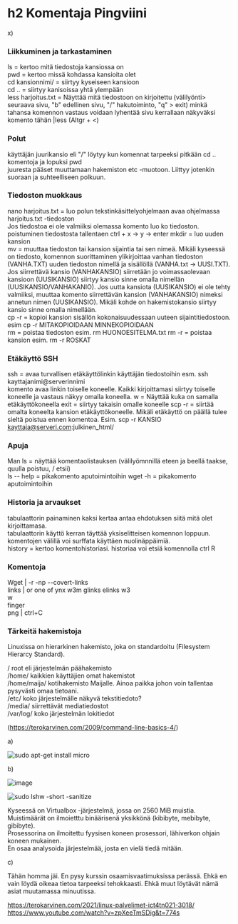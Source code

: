 # h2 Komentaja Pingviini

x)
### Liikkuminen ja tarkastaminen

  ls = kertoo mitä tiedostoja kansiossa on   
  pwd = kertoo missä kohdassa kansioita olet      
  cd kansionnimi/ = siirtyy kyseiseen kansioon  
  cd .. = siirtyy kanisoissa yhtä ylempään  
  less harjoitus.txt = Näyttää mitä tiedostoon on kirjoitettu (välilyönti> seuraava sivu, "b" edellinen sivu, "/" hakutoiminto, "q" > exit) 
  minkä tahansa komennon vastaus voidaan lyhentää sivu kerrallaan näkyväksi komento tähän |less (Altgr + <) 
  
### Polut

  käyttäjän juurikansio eli "/" löytyy kun komennat tarpeeksi pitkään cd .. komentoja ja lopuksi pwd  
  juuresta pääset muuttamaan hakemiston etc -muotoon. 
  Liittyy jotenkin suoraan ja suhteelliseen polkuun.

### Tiedoston muokkaus

  nano harjoitus.txt = luo polun tekstinkäsittelyohjelmaan avaa ohjelmassa harjoitus.txt -tiedoston   
  Jos tiedostoa ei ole valmiiksi olemassa komento luo ko tiedoston.   
  poistuminen tiedostosta tallentaen ctrl + x -> y -> enter
  mkdir = luo uuden kansion   
  mv = muuttaa tiedoston tai kansion sijaintia tai sen nimeä.  Mikäli kyseessä on tiedosto, komennon suorittaminen ylikirjoittaa vanhan tiedoston (VANHA.TXT) uuden tiedoston nimellä ja sisällöllä (VANHA.txt -> UUSI.TXT). Jos siirrettävä kansio (VANHAKANSIO) siirretään jo voimassaolevaan kansioon (UUSIKANSIO) siirtyy kansio sinne omalla nimellän (UUSIKANSIO/VANHAKANIO). Jos uutta kansiota (UUSIKANSIO) ei ole tehty valmiiksi, muuttaa komento siirrettävän kansion (VANHAKANSIO) nimeksi annetun nimen (UUSIKANSIO). Mikäli kohde on hakemistokansio siirtyy kansio sinne omalla nimellään.   
  cp -r = kopioi kansion sisällön kokonaisuudessaan uuteen sijaintitiedostoon. esim cp -r MITAKOPIOIDAAN MINNEKOPIOIDAAN  
  rm = poistaa tiedoston esim. rm HUONOESITELMA.txt
  rm -r = poistaa kansion esim. rm -r ROSKAT

### Etäkäyttö SSH

  ssh = avaa turvallisen etäkäyttölinkin käyttäjän tiedostoihin esm. ssh kayttajanimi@serverinnimi  
  komento avaa linkin toiselle koneelle. Kaikki kirjoittamasi siirtyy toiselle koneelle ja vastaus näkyy omalla koneella. 
  w = Näyttää kuka on samalla etäkäyttökoneella
  exit = siirtyy takaisin omalle koneelle
  scp -r = siirtää omalta koneelta kansion etäkäyttökoneelle. Mikäli etäkäyttö on päällä tulee sieltä poistua ennen komentoa. Esim. scp -r KANSIO kayttaja@serveri.com:julkinen_html/

### Apuja

  Man ls = näyttää komentaolistauksen (välilyömnnillä eteen ja beellä taakse, quulla poistuu, / etsii)  
  ls -- help = pikakomento aputoimintoihin
  wget -h = pikakomento aputoimintoihin

### Historia ja arvaukset

 tabulaattorin painaminen kaksi kertaa antaa ehdotuksen siitä mitä olet kirjoittamasa.  
 tabulaattorin käyttö kerran täyttää yksiselitteisen komennon loppuun. 
 komentojen välillä voi surffata käyttäen nuolinäppäimiä.   
 history = kertoo komentohistoriasi. historiaa voi etsiä komennolla ctrl R  
 
### Komentoja

  Wget | -r -np --covert-links  
  links  | or one of ynx w3m glinks elinks w3  
  w  
  finger  
  png  | ctrl+C  

### Tärkeitä hakemistoja
  Linuxissa on hierarkinen hakemisto, joka on standardoitu (Filesystem Hierarcy Standard).  

  / root eli järjestelmän päähakemisto  
  /home/         kaikkien käyttäjien omat hakemistot    
  /home/maija/   kotihakemisto Maijalle. Ainoa paikka johon voin tallentaa pysyvästi omaa tietoani.   
  /etc/          koko järjestelmälle näkyvä tekstitiedoto?   
  /media/        siirrettävät mediatiedostot  
  /var/log/      koko järjestelmän lokitiedot

(https://terokarvinen.com/2009/command-line-basics-4/)  

a)

  ![sudo apt-get install micro ](https://github.com/VaMaija/Linux2023/assets/142913118/a94e618a-db88-4f7e-b26c-bc4bdf8cb9f7)

b) 

  ![image](https://github.com/VaMaija/Linux2023/assets/142913118/3c3621d8-9095-436f-b3b3-580ddbe33dad)  

  ![sudo lshw -short -sanitize](https://github.com/VaMaija/Linux2023/assets/142913118/bd6b1654-6f5b-4b7d-b58c-4bef4bc6ff07)

  Kyseessä on Virtualbox -järjestelmä, jossa on 2560 MiB muistia. Muistimäärät on ilmoietttu binäärisenä yksikkönä (kibibyte, mebibyte, gibibyte).   
  Prosessorina on ilmoitettu fyysisen koneen prosessori, lähiverkon ohjain koneen mukainen.  
  En osaa analysoida järjestelmää, josta en vielä tiedä mitään.  

c) 









Tähän homma jäi. En pysy kurssin osaamisvaatimuksissa perässä. 
Ehkä en vain löydä oikeaa tietoa tarpeeksi tehokkaasti. Ehkä muut löytävät nämä asiat muutamassa minuutissa.




https://terokarvinen.com/2021/linux-palvelimet-ict4tn021-3018/  
https://www.youtube.com/watch?v=zpXeeTmSDig&t=774s
  
 
  






  
